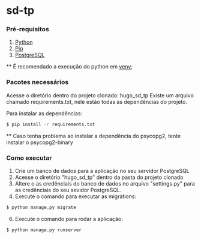# sd-tp

### Pré-requisitos
1. [Python](https://www.python.org/downloads/)
2. [Pip](https://pip.pypa.io/en/stable/installation/)
3. [PostgreSQL](https://www.postgresql.org/download/)

** É recomendado a execução do python em [venv](https://docs.python.org/3/tutorial/venv.html);

### Pacotes necessários
Acesse o diretório dentro do projeto clonado: hugo_sd_tp
Existe um arquivo chamado requirements.txt, nele estão todas as dependências do projeto.

Para instalar as dependências:
```sh
$ pip install -r requirements.txt
```
** Caso tenha problema ao instalar a dependência do psycopg2, tente instalar o psycopg2-binary

### Como executar
1. Crie um banco de dados para a aplicação no seu servidor PostgreSQL
2. Acesse o diretório "hugo_sd_tp" dentro da pasta do projeto clonado
3. Altere o as credênciais do banco de dados no arquivo "settings.py" para as credênciais do seu sevidor PostgreSQL.
4. Execute o comando para executar as migrations:
```sh
$ python manage.py migrate
```
6. Execute o comando para rodar a aplicação:
```sh
$ python manage.py runserver
```
